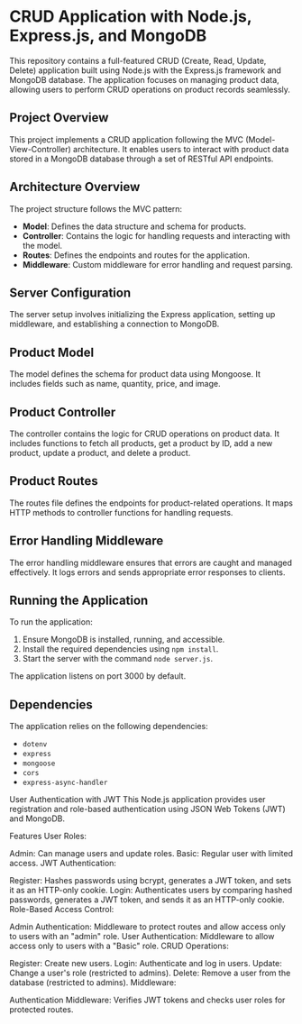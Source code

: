 # CRUD Application with Node.js, Express.js, and MongoDB

This repository contains a full-featured CRUD (Create, Read, Update, Delete) application built using Node.js with the Express.js framework and MongoDB database. The application focuses on managing product data, allowing users to perform CRUD operations on product records seamlessly.

## Project Overview

This project implements a CRUD application following the MVC (Model-View-Controller) architecture. It enables users to interact with product data stored in a MongoDB database through a set of RESTful API endpoints.

## Architecture Overview

The project structure follows the MVC pattern:

- **Model**: Defines the data structure and schema for products.
- **Controller**: Contains the logic for handling requests and interacting with the model.
- **Routes**: Defines the endpoints and routes for the application.
- **Middleware**: Custom middleware for error handling and request parsing.

## Server Configuration

The server setup involves initializing the Express application, setting up middleware, and establishing a connection to MongoDB.

## Product Model

The model defines the schema for product data using Mongoose. It includes fields such as name, quantity, price, and image.

## Product Controller

The controller contains the logic for CRUD operations on product data. It includes functions to fetch all products, get a product by ID, add a new product, update a product, and delete a product.

## Product Routes

The routes file defines the endpoints for product-related operations. It maps HTTP methods to controller functions for handling requests.

## Error Handling Middleware

The error handling middleware ensures that errors are caught and managed effectively. It logs errors and sends appropriate error responses to clients.

## Running the Application

To run the application:

1. Ensure MongoDB is installed, running, and accessible.
2. Install the required dependencies using `npm install`.
3. Start the server with the command `node server.js`.

The application listens on port 3000 by default.

## Dependencies

The application relies on the following dependencies:

- `dotenv`
- `express`
- `mongoose`
- `cors`
- `express-async-handler`

User Authentication with JWT
This Node.js application provides user registration and role-based authentication using JSON Web Tokens (JWT) and MongoDB.

Features
User Roles:

Admin: Can manage users and update roles.
Basic: Regular user with limited access.
JWT Authentication:

Register: Hashes passwords using bcrypt, generates a JWT token, and sets it as an HTTP-only cookie.
Login: Authenticates users by comparing hashed passwords, generates a JWT token, and sends it as an HTTP-only cookie.
Role-Based Access Control:

Admin Authentication: Middleware to protect routes and allow access only to users with an "admin" role.
User Authentication: Middleware to allow access only to users with a "Basic" role.
CRUD Operations:

Register: Create new users.
Login: Authenticate and log in users.
Update: Change a user's role (restricted to admins).
Delete: Remove a user from the database (restricted to admins).
Middleware:

Authentication Middleware: Verifies JWT tokens and checks user roles for protected routes.
